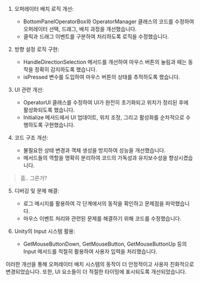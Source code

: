 1. 오퍼레이터 배치 로직 개선:
   - BottomPanelOperatorBox와 OperatorManager 클래스의 코드를 수정하여 오퍼레이터 선택, 드래그, 배치 과정을 개선했습니다.
   - 클릭과 드래그 이벤트를 구분하여 처리하도록 로직을 수정했습니다.

2. 방향 설정 로직 구현:
   - HandleDirectionSelection 메서드를 개선하여 마우스 버튼의 눌림과 떼는 동작을 정확히 감지하도록 했습니다.
   - isPressed 변수를 도입하여 마우스 버튼의 상태를 추적하도록 했습니다.

3. UI 관련 개선:
   - OperatorUI 클래스를 수정하여 UI가 완전히 초기화되고 위치가 정리된 후에 활성화되도록 했습니다.
   - Initialize 메서드에서 UI 업데이트, 위치 조정, 그리고 활성화를 순차적으로 수행하도록 구현했습니다.

4. 코드 구조 개선:
   - 불필요한 상태 변경과 객체 생성을 방지하여 성능을 개선했습니다.
   - 메서드들의 역할을 명확히 분리하여 코드의 가독성과 유지보수성을 향상시켰습니다.

> 흠.. 그른가?

5. 디버깅 및 문제 해결:
   - 로그 메시지를 활용하여 각 단계에서의 동작을 확인하고 문제점을 파악했습니다.
   - 마우스 이벤트 처리와 관련된 문제를 해결하기 위해 코드를 수정했습니다.

6. Unity의 Input 시스템 활용:
   - GetMouseButtonDown, GetMouseButton, GetMouseButtonUp 등의 Input 메서드를 적절히 활용하여 사용자 입력을 처리했습니다.

이러한 개선을 통해 오퍼레이터 배치 시스템의 동작이 더 안정적이고 사용자 친화적으로 변경되었습니다. 또한, UI 요소들이 더 적절한 타이밍에 표시되도록 개선되었습니다.